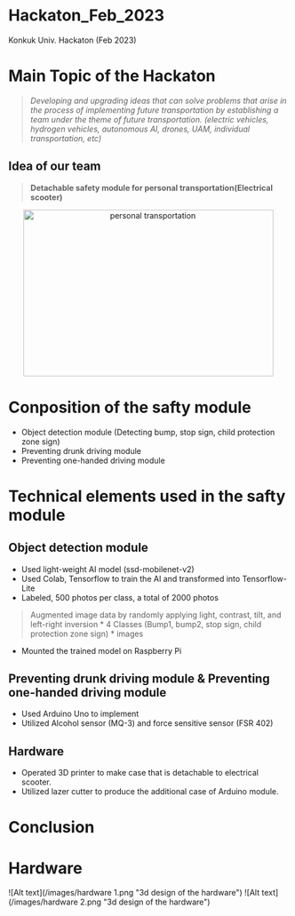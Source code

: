 # Hackaton_Feb_2023
Konkuk Univ. Hackaton (Feb 2023)

Main Topic of the Hackaton
==========================
> *Developing and upgrading ideas that can solve problems that arise in the process of implementing future transportation by establishing a team under the theme of future transportation. (electric vehicles, hydrogen vehicles, autonomous AI, drones, UAM, individual transportation, etc)*

Idea of our team
-----------------
> __Detachable safety module for personal transportation(Electrical scooter)__

<p align="center">
<img src="https://www.usfk.mil/portals/105/Images/Resources/Driving/eScooterKickboardSample2-SM_1.jpg" width="450px" height="300px" title="px(픽셀) 크기 설정" alt="personal transportation"></img><br/>
</p>

# Conposition of the safty module
* Object detection module (Detecting bump, stop sign, child protection zone sign)
* Preventing drunk driving module
* Preventing one-handed driving module

# Technical elements used in the safty module
## Object detection module
  + Used light-weight AI model (ssd-mobilenet-v2)
  + Used Colab, Tensorflow to train the AI and transformed into Tensorflow-Lite
  + Labeled, 500 photos per class, a total of 2000 photos
  > Augmented image data by randomly applying light, contrast, tilt, and left-right inversion
    * 4 Classes (Bump1, bump2, stop sign, child protection zone sign)
    * images
  + Mounted the trained model on Raspberry Pi
## Preventing drunk driving module & Preventing one-handed driving module
  + Used Arduino Uno to implement
  + Utilized Alcohol sensor (MQ-3) and force sensitive sensor (FSR 402)

## Hardware
  + Operated 3D printer to make case that is detachable to electrical scooter.
  + Utilized lazer cutter to produce the additional case of Arduino module. 

# Conclusion
# Hardware
![Alt text](/images/hardware 1.png "3d design of the hardware")
![Alt text](/images/hardware 2.png "3d design of the hardware")

